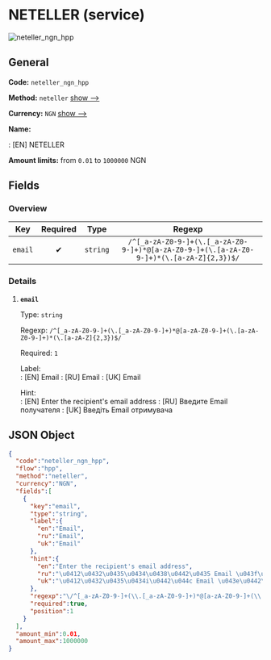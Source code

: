
# NETELLER (service) 
![neteller_ngn_hpp](https://static.openfintech.io/payment_methods/neteller_ngn_hpp/logo.svg?w=400&c=v0.59.26#w200)  

## General 
 
**Code:** `neteller_ngn_hpp` 
 
**Method:** `neteller` 
 [show -->](/payment-methods/neteller/) 
 
**Currency:** `NGN` [show -->](/currencies/NGN/) 
 
**Name:** 
 
:	[EN] NETELLER 
 
**Amount limits:** from `0.01` to `1000000` NGN 

## Fields 

### Overview 

|Key|Required|Type|Regexp| 
|:---:|:---:|:---:|:---:| 
|`email`|✔|`string`|`/^[_a-zA-Z0-9-]+(\.[_a-zA-Z0-9-]+)*@[a-zA-Z0-9-]+(\.[a-zA-Z0-9-]+)*(\.[a-zA-Z]{2,3})$/`| 
 

### Details 
 
1. **`email`** 
 
	Type: `string` 
 
	Regexp: `/^[_a-zA-Z0-9-]+(\.[_a-zA-Z0-9-]+)*@[a-zA-Z0-9-]+(\.[a-zA-Z0-9-]+)*(\.[a-zA-Z]{2,3})$/` 
 
	Required: `1` 
 
	Label:  
	: [EN] Email 
	: [RU] Email 
	: [UK] Email 
 
	Hint:  
	: [EN] Enter the recipient's email address 
	: [RU] Введите Email получателя 
	: [UK] Введiть Email отримувача 
 

## JSON Object 

```json
{
  "code":"neteller_ngn_hpp",
  "flow":"hpp",
  "method":"neteller",
  "currency":"NGN",
  "fields":[
    {
      "key":"email",
      "type":"string",
      "label":{
        "en":"Email",
        "ru":"Email",
        "uk":"Email"
      },
      "hint":{
        "en":"Enter the recipient's email address",
        "ru":"\u0412\u0432\u0435\u0434\u0438\u0442\u0435 Email \u043f\u043e\u043b\u0443\u0447\u0430\u0442\u0435\u043b\u044f",
        "uk":"\u0412\u0432\u0435\u0434i\u0442\u044c Email \u043e\u0442\u0440\u0438\u043c\u0443\u0432\u0430\u0447\u0430"
      },
      "regexp":"\/^[_a-zA-Z0-9-]+(\\.[_a-zA-Z0-9-]+)*@[a-zA-Z0-9-]+(\\.[a-zA-Z0-9-]+)*(\\.[a-zA-Z]{2,3})$\/",
      "required":true,
      "position":1
    }
  ],
  "amount_min":0.01,
  "amount_max":1000000
}
```  
